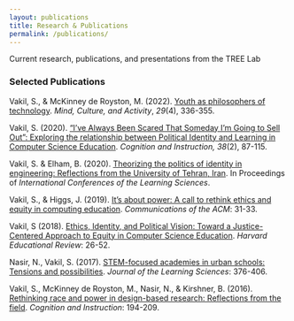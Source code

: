 ```yaml
---
layout: publications
title: Research & Publications
permalink: /publications/
---
```


Current research, publications, and presentations from the TREE Lab

### Selected Publications

<p>Vakil, S., &amp; McKinney de Royston, M. (2022). <a href="https://www.tandfonline.com/doi/full/10.1080/10749039.2022.2066134?casa_token=zQIv-GkAAFoAAAAA%3A2QBo_ch9iv_FuL8MqTMxRv29KQIcPO7I5jPfWeqz8apByitMkH95QiS2t3q0J7vz-QnR56oucyWb2w">Youth as philosophers of technology</a>. <i>Mind, Culture, and Activity</i>, <i>29</i>(4), 336-355.</p>
<p>Vakil, S. (2020). <a href="https://www.tandfonline.com/doi/abs/10.1080/07370008.2020.1730374">“I’ve Always Been Scared That Someday I’m Going to Sell Out”: Exploring the relationship between Political Identity and Learning in Computer Science Education</a>. <em>Cognition and Instruction, 38</em>(2), 87-115.</p>
<p>Vakil, S. &amp; Elham, B. (2020). <a href="https://sites.northwestern.edu/sepehrvakil/files/2021/03/theorizingpoliticsofIdentityIran_VakilBeheshti.pdf">Theorizing the politics of identity in engineering: Reflections from the University of Tehran, Iran</a>. In Proceedings of <em>International Conferences of the Learning Sciences</em>. </p>
<p><span class="smallcopy">Vakil, S., &amp; Higgs, J. (2019). <a href="https://cacm.acm.org/magazines/2019/3/234921-its-about-power/fulltext?mobile=false" target="_blank" rel="noopener noreferrer">It&#8217;s about power: A call to rethink ethics and equity in computing education</a>. </span><span class="smallcopy"><i>Communications of the ACM</i>: 31-33</span>.</p>
<p><span class="smallcopy">Vakil, S (2018). <a href="http://hepg.org/her-home/issues/harvard-educational-review-volume-88-number-1/herarticle/ethics,-identity,-and-political-vision" target="_blank" rel="noopener noreferrer">Ethics, Identity, and Political Vision: Toward a Justice-Centered Approach to Equity in Computer Science Education</a>.</span> <span class="smallcopy"><i>Harvard Educational Review</i>: 26-52</span>.</p>
<p><span class="smallcopy">Nasir, N., Vakil, S. (2017). <a href="https://www.tandfonline.com/doi/abs/10.1080/10508406.2017.1314215" target="_blank" rel="noopener noreferrer">STEM-focused academies in urban schools: Tensions and possibilities</a>.</span> <span class="smallcopy"><i>Journal of the Learning Sciences</i>: 376-406</span>.</p>
<p><span class="smallcopy">Vakil, S., McKinney de Royston, M., Nasir, N., &amp; Kirshner, B. (2016). <a href="https://www.tandfonline.com/doi/abs/10.1080/07370008.2016.1169817" target="_blank" rel="noopener noreferrer">Rethinking race and power in design-based research: Reflections from the field</a>.</span> <span class="smallcopy"><i>Cognition and Instruction</i>: 194-209</span>.</p>
